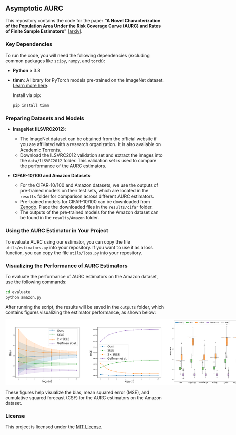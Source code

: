 ## Asymptotic AURC

This repository contains the code for the paper **"A Novel Characterization of the Population Area Under the Risk Coverage Curve (AURC) and Rates of Finite Sample Estimators"** [[arxiv](https://arxiv.org/pdf/2410.15361)].

### Key Dependencies
To run the code, you will need the following dependencies (excluding common packages like `scipy`, `numpy`, and `torch`):

- **Python** ≥ 3.8
- **timm**: A library for PyTorch models pre-trained on the ImageNet dataset. [Learn more here](https://timm.fast.ai).

  Install via pip:
  ```bash
  pip install timm
  ```

### Preparing Datasets and Models

- **ImageNet (ILSVRC2012)**:
  - The ImageNet dataset can be obtained from the official website if you are affiliated with a research organization. It is also available on Academic Torrents.
  - Download the ILSVRC2012 validation set and extract the images into the `data/ILSVRC2012` folder. This validation set is used to compare the performance of the AURC estimators.

- **CIFAR-10/100 and Amazon Datasets**:
  - For the CIFAR-10/100 and Amazon datasets, we use the outputs of pre-trained models on their test sets, which are located in the `results` folder for comparison across different AURC estimators.
  - Pre-trained models for CIFAR-10/100 can be downloaded from [Zenodo](https://zenodo.org/records/10724791). Place the downloaded files in the `results/cifar` folder.
  - The outputs of the pre-trained models for the Amazon dataset can be found in the `results/Amazon` folder.

### Using the AURC Estimator in Your Project

To evaluate AURC using our estimator, you can copy the file `utils/estimators.py` into your repository. If you want to use it as a loss function, you can copy the file `utils/loss.py` into your repository.

### Visualizing the Performance of AURC Estimators

To evaluate the performance of AURC estimators on the Amazon dataset, use the following commands:

```bash
cd evaluate
python amazon.py
```

After running the script, the results will be saved in the `outputs` folder, which contains figures visualizing the estimator performance, as shown below:

<div style="display: flex; justify-content: space-between;">
  <img src="https://github.com/han678/AsymptoticAURC/blob/c78db47a506fc9db5fbdcddd08f4b593c48c6a60/outputs/bias/amazon_bert.png" alt="Bias Figure" width="260">
  <img src="https://github.com/han678/AsymptoticAURC/blob/0071990151584e99ad818bd4961d27e9a49e78af/outputs/mse/amazon_bert.png" alt="MSE Figure" width="260">
  <img src="https://github.com/han678/AsymptoticAURC/blob/0071990151584e99ad818bd4961d27e9a49e78af/outputs/csf/amazon_bert.png" alt="CSF Figure" width="240">
</div>

These figures help visualize the bias, mean squared error (MSE), and cumulative squared forecast (CSF) for the AURC estimators on the Amazon dataset.

### License

This project is licensed under the [MIT License](https://opensource.org/licenses/MIT).
